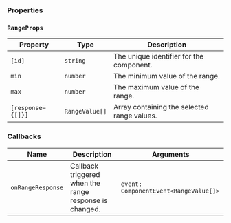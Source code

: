 ### Properties

### `RangeProps`

| Property          | Type           | Description                                 |
| ----------------- | -------------- | ------------------------------------------- |
| `[id]`            | `string`       | The unique identifier for the component.    |
| `min`             | `number`       | The minimum value of the range.             |
| `max`             | `number`       | The maximum value of the range.             |
| `[response={[]}]` | `RangeValue[]` | Array containing the selected range values. |

### Callbacks

| Name              | Description                                            | Arguments                             |
| ----------------- | ------------------------------------------------------ | ------------------------------------- |
| `onRangeResponse` | Callback triggered when the range response is changed. | `event: ComponentEvent<RangeValue[]>` |
